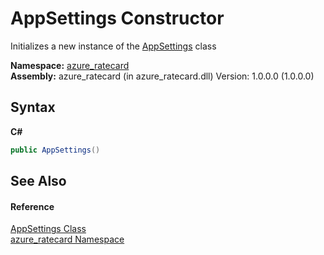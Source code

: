 # AppSettings Constructor 
 

Initializes a new instance of the <a href="T_azure_ratecard_AppSettings.md">AppSettings</a> class

**Namespace:**&nbsp;<a href="N_azure_ratecard.md">azure_ratecard</a><br />**Assembly:**&nbsp;azure_ratecard (in azure_ratecard.dll) Version: 1.0.0.0 (1.0.0.0)

## Syntax

**C#**<br />
``` C#
public AppSettings()
```


## See Also


#### Reference
<a href="T_azure_ratecard_AppSettings.md">AppSettings Class</a><br /><a href="N_azure_ratecard.md">azure_ratecard Namespace</a><br />
